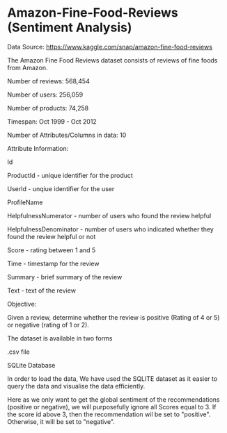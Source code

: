 # Amazon-Fine-Food-Reviews (Sentiment Analysis)
Data Source: https://www.kaggle.com/snap/amazon-fine-food-reviews


The Amazon Fine Food Reviews dataset consists of reviews of fine foods from Amazon.


Number of reviews: 568,454

Number of users: 256,059

Number of products: 74,258

Timespan: Oct 1999 - Oct 2012

Number of Attributes/Columns in data: 10



Attribute Information:

Id

ProductId - unique identifier for the product

UserId - unqiue identifier for the user

ProfileName

HelpfulnessNumerator - number of users who found the review helpful

HelpfulnessDenominator - number of users who indicated whether they found the review helpful or not

Score - rating between 1 and 5

Time - timestamp for the review

Summary - brief summary of the review

Text - text of the review


Objective:

Given a review, determine whether the review is positive (Rating of 4 or 5) or negative (rating of 1 or 2).

The dataset is available in two forms

.csv file

SQLite Database

In order to load the data, We have used the SQLITE dataset as it easier to query the data and visualise the data efficiently. 

Here as we only want to get the global sentiment of the recommendations (positive or negative), we will purposefully ignore all Scores equal to 3. If the score id above 3, then the recommendation wil be set to "positive". Otherwise, it will be set to "negative".
